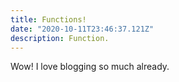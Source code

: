 ```yaml
---
title: Functions!
date: "2020-10-11T23:46:37.121Z"
description: Function.
---
```


Wow! I love blogging so much already.
